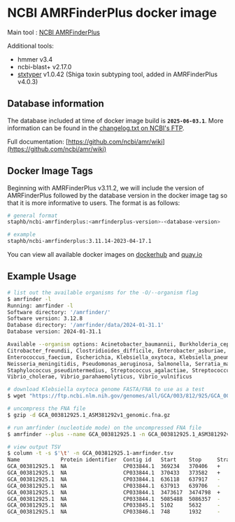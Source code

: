# NCBI AMRFinderPlus docker image

Main tool : [NCBI AMRFinderPlus](https://github.com/ncbi/amr)

Additional tools:

- hmmer v3.4
- ncbi-blast+ v2.17.0
- [stxtyper](https://github.com/ncbi/stxtyper/) v1.0.42 (Shiga toxin subtyping tool, added in AMRFinderPlus v4.0.3)

## Database information

The database included at time of docker image build is **`2025-06-03.1`**. More information can be found in the [changelog.txt on NCBI's FTP](https://ftp.ncbi.nlm.nih.gov/pathogen/Antimicrobial_resistance/AMRFinderPlus/database/4.0/2025-06-03.1/changes.txt).

Full documentation: [https://github.com/ncbi/amr/wiki](https://github.com/ncbi/amr/wiki)

## Docker Image Tags

Beginning with AMRFinderPlus v3.11.2, we will include the version of AMRFinderPlus followed by the database version in the docker image tag so that it is more informative to users. The format is as follows:

```bash
# general format
staphb/ncbi-amrfinderplus:<amrfinderplus-version>-<database-version>

# example
staphb/ncbi-amrfinderplus:3.11.14-2023-04-17.1
```

You can view all available docker images on [dockerhub](https://hub.docker.com/r/staphb/ncbi-amrfinderplus/tags) and [quay.io](https://quay.io/repository/staphb/ncbi-amrfinderplus?tab=tags)

## Example Usage

```bash
# list out the available organisms for the -O/--organism flag
$ amrfinder -l
Running: amrfinder -l
Software directory: '/amrfinder/'
Software version: 3.12.8
Database directory: '/amrfinder/data/2024-01-31.1'
Database version: 2024-01-31.1

Available --organism options: Acinetobacter_baumannii, Burkholderia_cepacia, Burkholderia_pseudomallei, Campylobacter, 
Citrobacter_freundii, Clostridioides_difficile, Enterobacter_asburiae, Enterobacter_cloacae, Enterococcus_faecalis, 
Enterococcus_faecium, Escherichia, Klebsiella_oxytoca, Klebsiella_pneumoniae, Neisseria_gonorrhoeae, 
Neisseria_meningitidis, Pseudomonas_aeruginosa, Salmonella, Serratia_marcescens, Staphylococcus_aureus, 
Staphylococcus_pseudintermedius, Streptococcus_agalactiae, Streptococcus_pneumoniae, Streptococcus_pyogenes, 
Vibrio_cholerae, Vibrio_parahaemolyticus, Vibrio_vulnificus

# download Klebsiella oxytoca genome FASTA/FNA to use as a test
$ wget "https://ftp.ncbi.nlm.nih.gov/genomes/all/GCA/003/812/925/GCA_003812925.1_ASM381292v1/GCA_003812925.1_ASM381292v1_genomic.fna.gz" 

# uncompress the FNA file
$ gzip -d GCA_003812925.1_ASM381292v1_genomic.fna.gz  

# run amrfinder (nucleotide mode) on the uncompressed FNA file
$ amrfinder --plus --name GCA_003812925.1 -n GCA_003812925.1_ASM381292v1_genomic.fna -O Klebsiella_oxytoca -o GCA_003812925.1-amrfinder.tsv

# view output TSV
$ column -t -s $'\t' -n GCA_003812925.1-amrfinder.tsv
Name             Protein identifier  Contig id   Start    Stop     Strand  Gene symbol  Sequence name                                                      Scope  Element type  Element subtype  Class               Subclass                         Method   Target length  Reference sequence length  % Coverage of reference sequence  % Identity to reference sequence  Alignment length  Accession of closest sequence  Name of closest sequence                                           HMM id  HMM description
GCA_003812925.1  NA                  CP033844.1  369234   370406   +       oqxA         multidrug efflux RND transporter periplasmic adaptor subunit OqxA  core   AMR           AMR              PHENICOL/QUINOLONE  PHENICOL/QUINOLONE               BLASTX   391            391                        100.00                            90.79                             391               WP_002914189.1                 multidrug efflux RND transporter periplasmic adaptor subunit OqxA  NA      NA
GCA_003812925.1  NA                  CP033844.1  370433   373582   +       oqxB         multidrug efflux RND transporter permease subunit OqxB             core   AMR           AMR              PHENICOL/QUINOLONE  PHENICOL/QUINOLONE               BLASTX   1050           1050                       100.00                            96.86                             1050              WP_023323140.1                 multidrug efflux RND transporter permease subunit OqxB15           NA      NA
GCA_003812925.1  NA                  CP033844.1  636118   637917   -       ybtQ         yersiniabactin ABC transporter ATP-binding/permease protein YbtQ   plus   VIRULENCE     VIRULENCE        NA                  NA                               BLASTX   600            600                        100.00                            89.17                             600               AAC69584.1                     yersiniabactin ABC transporter ATP-binding/permease protein YbtQ   NA      NA
GCA_003812925.1  NA                  CP033844.1  637913   639706   -       ybtP         yersiniabactin ABC transporter ATP-binding/permease protein YbtP   plus   VIRULENCE     VIRULENCE        NA                  NA                               BLASTX   598            600                        99.67                             89.30                             598               CAA21388.1                     yersiniabactin ABC transporter ATP-binding/permease protein YbtP   NA      NA
GCA_003812925.1  NA                  CP033844.1  3473617  3474798  +       emrD         multidrug efflux MFS transporter EmrD                              plus   AMR           AMR              EFFLUX              EFFLUX                           BLASTX   394            394                        100.00                            94.16                             394               ACN65732.1                     multidrug efflux MFS transporter EmrD                              NA      NA
GCA_003812925.1  NA                  CP033844.1  5085488  5086357  -       blaOXY-2-1   extended-spectrum class A beta-lactamase OXY-2-1                   core   AMR           AMR              BETA-LACTAM         CEPHALOSPORIN                    ALLELEX  290            290                        100.00                            100.00                            290               WP_032727905.1                 extended-spectrum class A beta-lactamase OXY-2-1                   NA      NA
GCA_003812925.1  NA                  CP033845.1  5102     5632     -       ant(2'')-Ia  aminoglycoside nucleotidyltransferase ANT(2'')-Ia                  core   AMR           AMR              AMINOGLYCOSIDE      GENTAMICIN/KANAMYCIN/TOBRAMYCIN  BLASTX   177            177                        100.00                            98.31                             177               WP_000381803.1                 aminoglycoside nucleotidyltransferase ANT(2'')-Ia                  NA      NA
GCA_003812925.1  NA                  CP033846.1  748      1932     -       tet(39)      tetracycline efflux MFS transporter Tet(39)                        core   AMR           AMR              TETRACYCLINE        TETRACYCLINE                     EXACTX   395            395                        100.00                            100.00                            395               WP_004856455.1                 tetracycline efflux MFS transporter Tet(39)
```
